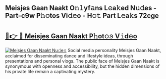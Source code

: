 ## Meisjes Gaan Naakt O𝚗𝚕yf𝚊ns L𝚎a𝚔ed N𝚞𝚍es - Part-c9w P𝚑𝚘tos Vi𝚍𝚎o - H𝚘𝚝 Part L𝚎a𝚔s 72cge

# <h2><a href="http://kf17n8.oniu.top/?m=Meisjes+Gaan+Naakt">🔗👉 🔴 Meisjes Gaan Naakt P𝚑ot𝚘𝚜 V𝚒d𝚎o</a></h2>

[![Meisjes Gaan Naakt Nu𝚍e𝚜](https://i.imgur.com/0qMVB7G.gif)](http://kf17n8.oniu.top/?m=Meisjes+Gaan+Naakt)
Social media personality Meisjes Gaan Naakt, acclaimed for disseminating dance and lifestyle ideas, through presentations and personal vlogs. The public face of Meisjes Gaan Naakt is synonymous with openness and accessibility, but the hidden dimensions of his private life remain a captivating mystery.  

